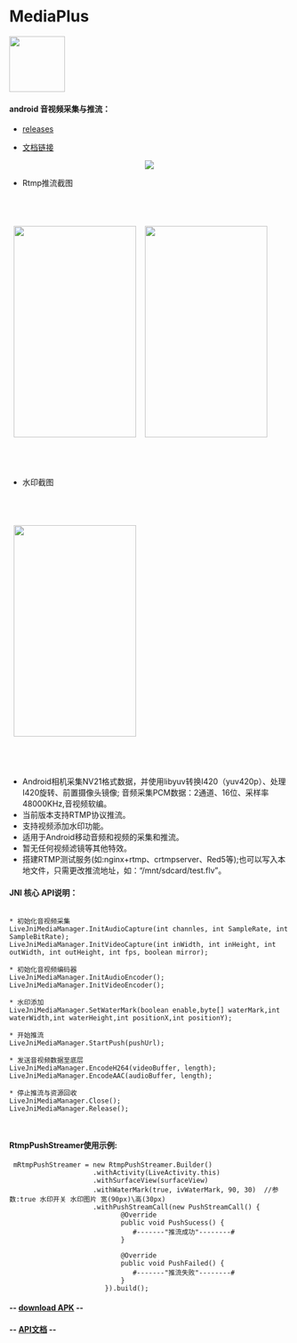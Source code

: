 # MediaPlus  

<div align=left>
<img width="100" height="100" src="https://github.com/javandoc/MediaPlus/blob/master/Resource/MediaPlus_2.png"/>
</div>

#### android 音视频采集与推流：
* [releases](https://github.com/javandoc/MediaPlus/releases/)

* [文档链接](https://juejin.im/user/5809cf500bd1d00057ddc475)

<div align=center>
<img src="https://github.com/javandoc/MediaPlus/blob/master/Resource/MediaPlus_xmind.png"/>
</div>


* Rtmp推流截图
<div align=center>
<table border=0 cellspacing="10" style="border-collapse:separate; border-spacing:0px 50px;">
<td>
<img width="220" height="380" src="https://github.com/javandoc/MediaPlus/blob/master/Resource/screen_one.png"/>
</td>
<td>
<img width="220" height="380" src="https://github.com/javandoc/MediaPlus/blob/master/Resource/screen_live.gif"/>
</td>
</table>

</div>

* 水印截图
<div align=center>
<table border=0 cellspacing="10" style="border-collapse:separate; border-spacing:0px 50px;">
<td>
<img width="220" height="380" src="https://github.com/javandoc/MediaPlus/blob/master/Resource/watermark.gif"/>
</td>
</table>
</div>



* Android相机采集NV21格式数据，并使用libyuv转换I420（yuv420p）、处理I420旋转、前置摄像头镜像; 音频采集PCM数据：2通道、16位、采样率48000KHz,音视频软编。
* 当前版本支持RTMP协议推流。
* 支持视频添加水印功能。
* 适用于Android移动音频和视频的采集和推流。
* 暂无任何视频滤镜等其他特效。
* 搭建RTMP测试服务(如:nginx+rtmp、crtmpserver、Red5等);也可以写入本地文件，只需更改推流地址，如：“/mnt/sdcard/test.flv”。


#### JNI 核心 API说明：
```

* 初始化音视频采集
LiveJniMediaManager.InitAudioCapture(int channles, int SampleRate, int SampleBitRate);
LiveJniMediaManager.InitVideoCapture(int inWidth, int inHeight, int outWidth, int outHeight, int fps, boolean mirror);
	
* 初始化音视频编码器
LiveJniMediaManager.InitAudioEncoder();
LiveJniMediaManager.InitVideoEncoder();

* 水印添加
LiveJniMediaManager.SetWaterMark(boolean enable,byte[] waterMark,int waterWidth,int waterHeight,int positionX,int positionY);
    
* 开始推流
LiveJniMediaManager.StartPush(pushUrl);
        
* 发送音视频数据至底层
LiveJniMediaManager.EncodeH264(videoBuffer, length);
LiveJniMediaManager.EncodeAAC(audioBuffer, length);
 
* 停止推流与资源回收
LiveJniMediaManager.Close();
LiveJniMediaManager.Release();

   
```

#### RtmpPushStreamer使用示例:
```
 mRtmpPushStreamer = new RtmpPushStreamer.Builder()
                     .withActivity(LiveActivity.this)
                     .withSurfaceView(surfaceView)
                     .withWaterMark(true, ivWaterMark, 90, 30)  //参数:true 水印开关 水印图片 宽(90px)\高(30px)
                     .withPushStreamCall(new PushStreamCall() {
                            @Override
                            public void PushSucess() {                     
                               #-------"推流成功"--------#
                            }

                            @Override
                            public void PushFailed() {
                               #-------"推流失败"--------#
                            }
                        }).build();
```

#### -- [download APK](https://github-production-release-asset-2e65be.s3.amazonaws.com/107510291/ac471784-cdeb-11e7-9551-a8294928925d?X-Amz-Algorithm=AWS4-HMAC-SHA256&X-Amz-Credential=AKIAIWNJYAX4CSVEH53A%2F20171120%2Fus-east-1%2Fs3%2Faws4_request&X-Amz-Date=20171120T043140Z&X-Amz-Expires=300&X-Amz-Signature=8e6a595afae260f794f7d44fcbf6bfc4a5c254b90a5fde24cdf46290c5ca242d&X-Amz-SignedHeaders=host&actor_id=9412054&response-content-disposition=attachment%3B%20filename%3Dapp-debug1.0.apk&response-content-type=application%2Fvnd.android.package-archive) --

#### -- [API文档](https://javandoc.github.io/javadoc/) --

